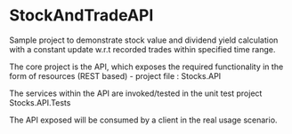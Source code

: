 # StockAndTradeAPI

Sample project to demonstrate stock value and dividend yield calculation with a constant update w.r.t recorded trades within specified time range.

The core project is the API, which exposes the required functionality in the form of resources (REST based) - project file : Stocks.API

The services within the API are invoked/tested in the unit test project Stocks.API.Tests

The API exposed will be consumed by a client in the real usage scenario.
